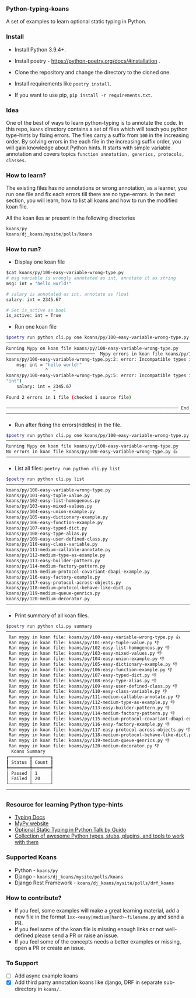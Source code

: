 ### Python-typing-koans

A set of examples to learn optional static typing in Python.

### Install

- Install Python 3.9.4+.
- Install poetry - https://python-poetry.org/docs/#installation .
- Clone the repository and change the directory to the cloned one.
- Install requirements like `poetry install`.

- If you want to use pip, `pip install -r requirements.txt`.

### Idea

One of the best of ways to learn python-typing is to annotate the code. In this repo, `koans` directory
contains a set of files which will teach you python type-hints by fixing errors. The files carry a suffix from `100`
in the increasing order. By solving errors in the each file in the increasing suffix order, you will gain knowledge
about Python hints. It starts with simple variable annotation and covers topics `function annotation, generics, protocols, classes`.

### How to learn?

The existing files has no annotations or wrong annotation, as a learner, you run one file and fix each errors till there are no type-errors. In the next section, you will learn, how to list all koans and how to run the modified koan file.

All the koan iles ar present in the following directories

``` python
koans/py
koans/dj_koans/mysite/polls/koans
```

### How to run?

- Display one koan file

``` bash
$cat koans/py/100-easy-variable-wrong-type.py
# msg variable is wrongly annotated as int, annotate it as string
msg: int = "hello world!"

# salary is annotated as int, annotate as float
salary: int = 2345.67

# Set is_active as bool
is_active: int = True
```

- Run one koan file

``` bash
$poetry run python cli.py one koans/py/100-easy-variable-wrong-type.py
─────────────────────────────────────────────────────────────────────────────────────────────────────────────────────────────────────────
Running Mypy on koan file koans/py/100-easy-variable-wrong-type.py
──────────────────────────────────  Mypy errors in koan file koans/py/100-easy-variable-wrong-type.py ───────────────────────────────────
koans/py/100-easy-variable-wrong-type.py:2: error: Incompatible types in assignment (expression has type "str", variable has type "int")
    msg: int = "hello world!"
               ^
koans/py/100-easy-variable-wrong-type.py:5: error: Incompatible types in assignment (expression has type "float", variable has type
"int")
    salary: int = 2345.67
                  ^
Found 2 errors in 1 file (checked 1 source file)

────────────────────────────────────────────────────────────────── End ──────────────────────────────────────────────────────────────────
─────────────────────────────────────────────────────────────────────────────────────────────────────────────────────────────────────────
```

- Run after fixing the errors(riddles) in the file.

``` bash
$poetry run python cli.py one koans/py/100-easy-variable-wrong-type.py
─────────────────────────────────────────────────────────────────────────────────────────────────────────────────────────────────────────
Running Mypy on koan file koans/py/100-easy-variable-wrong-type.py
No errors in koan file koans/py/100-easy-variable-wrong-type.py 👍
─────────────────────────────────────────────────────────────────────────────────────────────────────────────────────────────────────────
```
- List all files: `poetry run python cli.py list`

``` bash
$poetry run python cli.py list
─────────────────────────────────────────────────────────────────────────────────────────────────────────────────────────────────────────
koans/py/100-easy-variable-wrong-type.py
koans/py/101-easy-tuple-value.py
koans/py/102-easy-list-homogenous.py
koans/py/103-easy-mixed-values.py
koans/py/104-easy-union-example.py
koans/py/105-easy-dictionary-example.py
koans/py/106-easy-function-example.py
koans/py/107-easy-typed-dict.py
koans/py/108-easy-type-alias.py
koans/py/109-easy-user-defined-class.py
koans/py/110-easy-class-variable.py
koans/py/111-medium-callable-annotate.py
koans/py/112-medium-type-as-example.py
koans/py/113-easy-builder-pattern.py
koans/py/114-medium-factory-pattern.py
koans/py/115-medium-protocol-covariant-dbapi-example.py
koans/py/116-easy-factory-example.py
koans/py/117-easy-protocol-across-objects.py
koans/py/118-medium-protocol-behave-like-dict.py
koans/py/119-medium-queue-genrics.py
koans/py/120-medium-decorator.py
─────────────────────────────────────────────────────────────────────────────────────────────────────────────────────────────────────────
```

- Print summary of all koan files.

``` bash
$poetry run python cli.py summary
─────────────────────────────────────────────────────────────────────────────────────────────────────────────────────────────────────────
 Ran mypy in koan file: koans/py/100-easy-variable-wrong-type.py 👍
 Ran mypy in koan file: koans/py/101-easy-tuple-value.py 👎
 Ran mypy in koan file: koans/py/102-easy-list-homogenous.py 👎
 Ran mypy in koan file: koans/py/103-easy-mixed-values.py 👎
 Ran mypy in koan file: koans/py/104-easy-union-example.py 👎
 Ran mypy in koan file: koans/py/105-easy-dictionary-example.py 👎
 Ran mypy in koan file: koans/py/106-easy-function-example.py 👎
 Ran mypy in koan file: koans/py/107-easy-typed-dict.py 👎
 Ran mypy in koan file: koans/py/108-easy-type-alias.py 👎
 Ran mypy in koan file: koans/py/109-easy-user-defined-class.py 👎
 Ran mypy in koan file: koans/py/110-easy-class-variable.py 👎
 Ran mypy in koan file: koans/py/111-medium-callable-annotate.py 👎
 Ran mypy in koan file: koans/py/112-medium-type-as-example.py 👎
 Ran mypy in koan file: koans/py/113-easy-builder-pattern.py 👎
 Ran mypy in koan file: koans/py/114-medium-factory-pattern.py 👎
 Ran mypy in koan file: koans/py/115-medium-protocol-covariant-dbapi-example.py 👎
 Ran mypy in koan file: koans/py/116-easy-factory-example.py 👎
 Ran mypy in koan file: koans/py/117-easy-protocol-across-objects.py 👎
 Ran mypy in koan file: koans/py/118-medium-protocol-behave-like-dict.py 👎
 Ran mypy in koan file: koans/py/119-medium-queue-genrics.py 👎
 Ran mypy in koan file: koans/py/120-medium-decorator.py 👎
  Koans Summary
┏━━━━━━━━┳━━━━━━━┓
┃ Status ┃ Count ┃
┡━━━━━━━━╇━━━━━━━┩
│ Passed │ 1     │
│ Failed │ 20    │
└────────┴───────┘
─────────────────────────────────────────────────────────────────────────────────────────────────────────────────────────────────────────
```

### Resource for learning Python type-hints

- [Typing Docs](https://docs.python.org/3/library/typing.html)
- [MyPy website](https://mypy.readthedocs.io)
- [Optional Static Typing in Python Talk by Guido](https://www.youtube.com/watch?v=GiZKuyLKvAA&t=2521s)
- [Collection of awesome Python types, stubs, plugins, and tools to work with them](https://github.com/typeddjango/awesome-python-typing)

### Supported Koans

- Python - `koans/py`
- Django - `koans/dj_koans/mysite/polls/koans`
- Django Rest Framework - `koans/dj_koans/mysite/polls/drf_koans`

### How to contribute?

- If you feel, some examples will make a great learning material, add a new file in the format `1xx-<easy|medium|hard>-filename.py` and send a PR.
- If you feel some of the koan file is missing enough links or not well-defined please send a PR or raise an issue.
- If you feel some of the concepts needs a better examples or missing, open a PR or create an issue.

### To Support

- [ ] Add async example koans
- [X] Add third party annotation koans like django, DRF in separate sub-directory in `koans/`.
